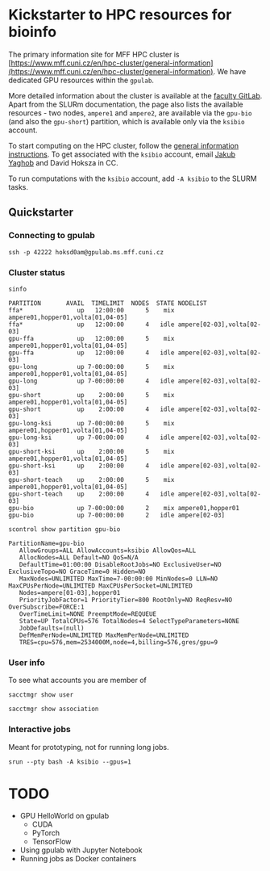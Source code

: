 # Kickstarter to HPC resources for bioinfo

The primary information site for MFF HPC cluster is [https://www.mff.cuni.cz/en/hpc-cluster/general-information](https://www.mff.cuni.cz/en/hpc-cluster/general-information). We have dedicated GPU resources within the `gpulab`.

More detailed information about the cluster is available at the [faculty GitLab](https://gitlab.mff.cuni.cz/mff/hpc/clusters). Apart from the SLURm documentation, the page also lists the available resources - two nodes, `ampere1` and `ampere2`, are available via the `gpu-bio` (and also the `gpu-short`) partition, which is available only via the `ksibio` account. 

To start computing on the HPC cluster, follow the [general information instructions](https://www.mff.cuni.cz/en/hpc-cluster/general-information). To get associated with the `ksibio` account, email [Jakub Yaghob](jakub.yaghob@matfyz.cuni.cz) and David Hoksza in CC.

To run computations with the `ksibio` account, add `-A ksibio` to the SLURM tasks.

## Quickstarter

### Connecting to gpulab

```
ssh -p 42222 hoksd0am@gpulab.ms.mff.cuni.cz
```

### Cluster status

```
sinfo
```
```
PARTITION       AVAIL  TIMELIMIT  NODES  STATE NODELIST
ffa*               up   12:00:00      5    mix ampere01,hopper01,volta[01,04-05]
ffa*               up   12:00:00      4   idle ampere[02-03],volta[02-03]
gpu-ffa            up   12:00:00      5    mix ampere01,hopper01,volta[01,04-05]
gpu-ffa            up   12:00:00      4   idle ampere[02-03],volta[02-03]
gpu-long           up 7-00:00:00      5    mix ampere01,hopper01,volta[01,04-05]
gpu-long           up 7-00:00:00      4   idle ampere[02-03],volta[02-03]
gpu-short          up    2:00:00      5    mix ampere01,hopper01,volta[01,04-05]
gpu-short          up    2:00:00      4   idle ampere[02-03],volta[02-03]
gpu-long-ksi       up 7-00:00:00      5    mix ampere01,hopper01,volta[01,04-05]
gpu-long-ksi       up 7-00:00:00      4   idle ampere[02-03],volta[02-03]
gpu-short-ksi      up    2:00:00      5    mix ampere01,hopper01,volta[01,04-05]
gpu-short-ksi      up    2:00:00      4   idle ampere[02-03],volta[02-03]
gpu-short-teach    up    2:00:00      5    mix ampere01,hopper01,volta[01,04-05]
gpu-short-teach    up    2:00:00      4   idle ampere[02-03],volta[02-03]
gpu-bio            up 7-00:00:00      2    mix ampere01,hopper01
gpu-bio            up 7-00:00:00      2   idle ampere[02-03]
```

```
scontrol show partition gpu-bio
```
```
PartitionName=gpu-bio
   AllowGroups=ALL AllowAccounts=ksibio AllowQos=ALL
   AllocNodes=ALL Default=NO QoS=N/A
   DefaultTime=01:00:00 DisableRootJobs=NO ExclusiveUser=NO ExclusiveTopo=NO GraceTime=0 Hidden=NO
   MaxNodes=UNLIMITED MaxTime=7-00:00:00 MinNodes=0 LLN=NO MaxCPUsPerNode=UNLIMITED MaxCPUsPerSocket=UNLIMITED
   Nodes=ampere[01-03],hopper01
   PriorityJobFactor=1 PriorityTier=800 RootOnly=NO ReqResv=NO OverSubscribe=FORCE:1
   OverTimeLimit=NONE PreemptMode=REQUEUE
   State=UP TotalCPUs=576 TotalNodes=4 SelectTypeParameters=NONE
   JobDefaults=(null)
   DefMemPerNode=UNLIMITED MaxMemPerNode=UNLIMITED
   TRES=cpu=576,mem=2534000M,node=4,billing=576,gres/gpu=9
```


### User info

To see what accounts you are member of

```
sacctmgr show user
```

```
sacctmgr show association
```

### Interactive jobs

Meant for prototyping, not for running long jobs.

```
srun --pty bash -A ksibio --gpus=1
```

# TODO 
  - GPU HelloWorld on gpulab
    - CUDA
    - PyTorch
    - TensorFlow
  - Using gpulab with Jupyter Notebook
  - Running jobs as Docker containers
